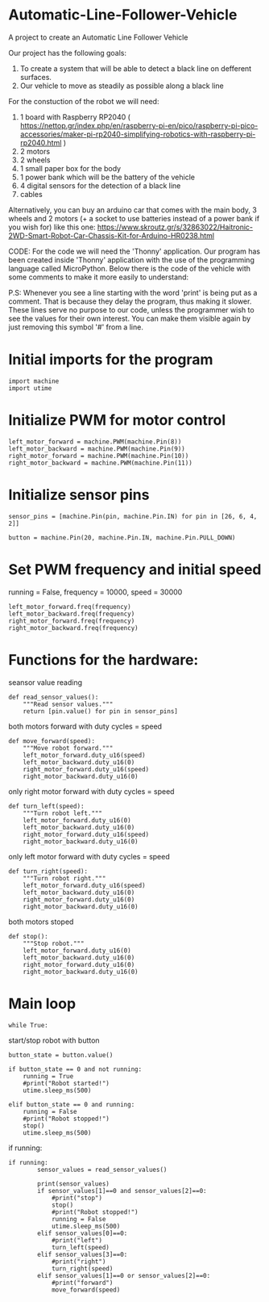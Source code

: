 # Automatic-Line-Follower-Vehicle
A project to create an Automatic Line Follower Vehicle

Our project has the following goals:
1) To create a system that will be able to detect a black line on defferent surfaces.
2) Our vehicle to move as steadily as possible along a black line
 

For the constuction of the robot we will need:
1) 1 board with Raspberry RP2040 ( https://nettop.gr/index.php/en/raspberry-pi-en/pico/raspberry-pi-pico-accessories/maker-pi-rp2040-simplifying-robotics-with-raspberry-pi-rp2040.html )
2) 2 motors
3) 2 wheels
4) 1 small paper box for the body
5) 1 power bank which will be the battery of the vehicle
6) 4 digital sensors for the detection of a black line
7) cables

Alternatively, you can buy an arduino car that comes with the main body, 3 wheels and 2 motors (+ a socket to use batteries instead of a power bank if you wish for) like this one: https://www.skroutz.gr/s/32863022/Haitronic-2WD-Smart-Robot-Car-Chassis-Kit-for-Arduino-HR0238.html 

CODE:
For the code we will need the 'Thonny' application.
Our program has been created inside 'Thonny' application with the use of the programming language called MicroPython.
Below there is the code of the vehicle with some comments to make it more easily to understand:

P.S: Whenever you see a line starting with the word 'print' is being put as a comment. That is because they delay the program, thus making it slower. These lines serve no purpose to our code, unless the programmer wish to see the values for their own interest. 
You can make them visible again by just removing this symbol '#' from a line. 

# Initial imports for the program
    import machine
    import utime  
 
# Initialize PWM for motor control
    left_motor_forward = machine.PWM(machine.Pin(8))
    left_motor_backward = machine.PWM(machine.Pin(9))
    right_motor_forward = machine.PWM(machine.Pin(10))
    right_motor_backward = machine.PWM(machine.Pin(11))

# Initialize sensor pins
    sensor_pins = [machine.Pin(pin, machine.Pin.IN) for pin in [26, 6, 4, 2]]
    
    button = machine.Pin(20, machine.Pin.IN, machine.Pin.PULL_DOWN)

# Set PWM frequency and initial speed
running = False, frequency = 10000, speed = 30000

    left_motor_forward.freq(frequency)
    left_motor_backward.freq(frequency)
    right_motor_forward.freq(frequency)
    right_motor_backward.freq(frequency)

# Functions for the hardware:
seansor value reading
 
    def read_sensor_values():
        """Read sensor values."""
        return [pin.value() for pin in sensor_pins]
both motors forward with duty cycles = speed

    def move_forward(speed):
        """Move robot forward."""
        left_motor_forward.duty_u16(speed)
        left_motor_backward.duty_u16(0)
        right_motor_forward.duty_u16(speed)
        right_motor_backward.duty_u16(0)
only right motor forward with duty cycles = speed

    def turn_left(speed):
        """Turn robot left."""
        left_motor_forward.duty_u16(0)
        left_motor_backward.duty_u16(0)
        right_motor_forward.duty_u16(speed)
        right_motor_backward.duty_u16(0)
only left motor forward with duty cycles = speed
    
    def turn_right(speed):
        """Turn robot right."""
        left_motor_forward.duty_u16(speed)
        left_motor_backward.duty_u16(0)
        right_motor_forward.duty_u16(0)
        right_motor_backward.duty_u16(0)
both motors stoped
        
    def stop():
        """Stop robot."""
        left_motor_forward.duty_u16(0)
        left_motor_backward.duty_u16(0)
        right_motor_forward.duty_u16(0)
        right_motor_backward.duty_u16(0)

# Main loop
    while True:
start/stop robot with button

    button_state = button.value()
    
    if button_state == 0 and not running:
        running = True
        #print("Robot started!")
        utime.sleep_ms(500)
    
    elif button_state == 0 and running:
        running = False
        #print("Robot stopped!")
        stop()
        utime.sleep_ms(500)
if running:

    if running:
            sensor_values = read_sensor_values()
            
            print(sensor_values)
            if sensor_values[1]==0 and sensor_values[2]==0:
                #print("stop")
                stop()
                #print("Robot stopped!")
                running = False
                utime.sleep_ms(500)
            elif sensor_values[0]==0:
                #print("left")
                turn_left(speed)
            elif sensor_values[3]==0:
                #print("right")
                turn_right(speed)
            elif sensor_values[1]==0 or sensor_values[2]==0:
                #print("forward")
                move_forward(speed)
